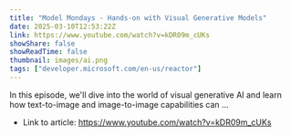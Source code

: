 ```yaml
---
title: "Model Mondays - Hands-on with Visual Generative Models"
date: 2025-03-10T12:53:22Z
link: https://www.youtube.com/watch?v=kDR09m_cUKs
showShare: false
showReadTime: false
thumbnail: images/ai.png
tags: ["developer.microsoft.com/en-us/reactor"]
---
```

In this episode, we'll dive into the world of visual generative AI and learn how text-to-image and image-to-image capabilities can ...

- Link to article: https://www.youtube.com/watch?v=kDR09m_cUKs